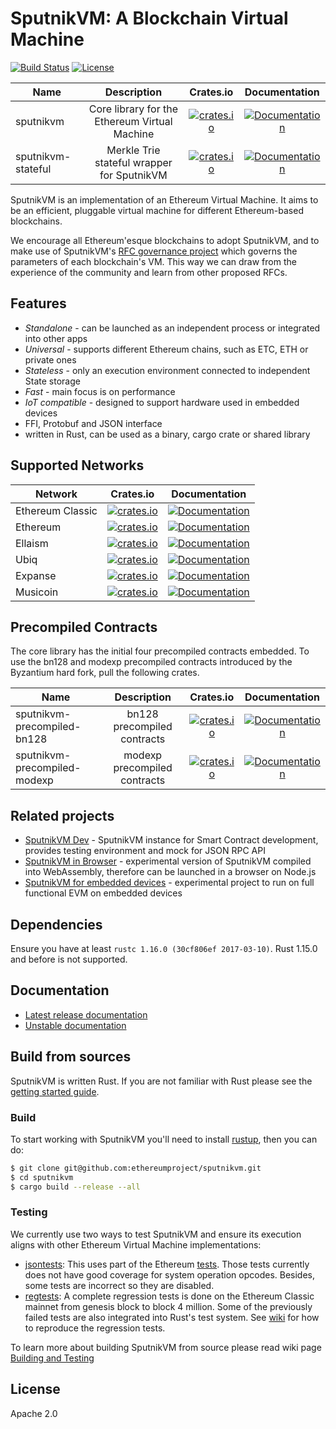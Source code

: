 # SputnikVM: A Blockchain Virtual Machine


[![Build Status](https://travis-ci.org/ethereumproject/sputnikvm.svg?branch=master)](https://travis-ci.org/ethereumproject/sputnikvm)
[![License](https://img.shields.io/badge/License-Apache%202.0-blue.svg)](./LICENSE)

| Name               | Description                                   | Crates.io                                                                                                           | Documentation                                                                                        |
|--------------------|:---------------------------------------------:|:-------------------------------------------------------------------------------------------------------------------:|:----------------------------------------------------------------------------------------------------:|
| sputnikvm          | Core library for the Ethereum Virtual Machine | [![crates.io](https://img.shields.io/crates/v/sputnikvm.svg)](https://crates.io/crates/sputnikvm)                   | [![Documentation](https://docs.rs/sputnikvm/badge.svg)](https://docs.rs/sputnikvm)                   |
| sputnikvm-stateful | Merkle Trie stateful wrapper for SputnikVM    | [![crates.io](https://img.shields.io/crates/v/sputnikvm-stateful.svg)](https://crates.io/crates/sputnikvm-stateful) | [![Documentation](https://docs.rs/sputnikvm-stateful/badge.svg)](https://docs.rs/sputnikvm-stateful) |

SputnikVM is an implementation of an Ethereum Virtual Machine. It aims to be an
efficient, pluggable virtual machine for different Ethereum-based blockchains.

We encourage all Ethereum'esque blockchains to adopt SputnikVM, and to make use
of SputnikVM's [RFC governance project](https://etcrfc.that.world/) which
governs the parameters of each blockchain's VM. This way we can draw from the
experience of the community and learn from other proposed RFCs.

## Features

 * *Standalone* - can be launched as an independent process or integrated into other apps
 * *Universal* - supports different Ethereum chains, such as ETC, ETH or private ones
 * *Stateless* - only an execution environment connected to independent State storage
 * *Fast* - main focus is on performance
 * *IoT compatible* - designed to support hardware used in embedded devices
 * FFI, Protobuf and JSON interface
 * written in Rust, can be used as a binary, cargo crate or shared library  

## Supported Networks

| Network          | Crates.io                                                                                                                               | Documentation                                                                                                            |
|------------------|:---------------------------------------------------------------------------------------------------------------------------------------:|:------------------------------------------------------------------------------------------------------------------------:|
| Ethereum Classic | [![crates.io](https://img.shields.io/crates/v/sputnikvm-network-classic.svg)](https://crates.io/crates/sputnikvm-network-classic)       | [![Documentation](https://docs.rs/sputnikvm-network-classic/badge.svg)](https://docs.rs/sputnikvm-network-classic)       |
| Ethereum         | [![crates.io](https://img.shields.io/crates/v/sputnikvm-network-foundation.svg)](https://crates.io/crates/sputnikvm-network-foundation) | [![Documentation](https://docs.rs/sputnikvm-network-foundation/badge.svg)](https://docs.rs/sputnikvm-network-foundation) |
| Ellaism          | [![crates.io](https://img.shields.io/crates/v/sputnikvm-network-ellaism.svg)](https://crates.io/crates/sputnikvm-network-ellaism)       | [![Documentation](https://docs.rs/sputnikvm-network-ellaism/badge.svg)](https://docs.rs/sputnikvm-network-ellaism)       |
| Ubiq             | [![crates.io](https://img.shields.io/crates/v/sputnikvm-network-ubiq.svg)](https://crates.io/crates/sputnikvm-network-ubiq)             | [![Documentation](https://docs.rs/sputnikvm-network-ubiq/badge.svg)](https://docs.rs/sputnikvm-network-ubiq)             |
| Expanse          | [![crates.io](https://img.shields.io/crates/v/sputnikvm-network-expanse.svg)](https://crates.io/crates/sputnikvm-network-expanse)       | [![Documentation](https://docs.rs/sputnikvm-network-expanse/badge.svg)](https://docs.rs/sputnikvm-network-expanse)       |
| Musicoin         | [![crates.io](https://img.shields.io/crates/v/sputnikvm-network-musicoin.svg)](https://crates.io/crates/sputnikvm-network-musicoin)     | [![Documentation](https://docs.rs/sputnikvm-network-musicoin/badge.svg)](https://docs.rs/sputnikvm-network-musicoin)     |

## Precompiled Contracts

The core library has the initial four precompiled contracts embedded. To use the bn128 and modexp precompiled contracts introduced by the Byzantium hard fork, pull the following crates.

| Name                         | Description                  | Crates.io                                                                                                                               | Documentation                                                                                                            |
|------------------------------|:----------------------------:|:---------------------------------------------------------------------------------------------------------------------------------------:|:------------------------------------------------------------------------------------------------------------------------:|
| sputnikvm-precompiled-bn128  | bn128 precompiled contracts  | [![crates.io](https://img.shields.io/crates/v/sputnikvm-precompiled-bn128.svg)](https://crates.io/crates/sputnikvm-precompiled-bn128)   | [![Documentation](https://docs.rs/sputnikvm-precompiled-bn128/badge.svg)](https://docs.rs/sputnikvm-precompiled-bn128)   |
| sputnikvm-precompiled-modexp | modexp precompiled contracts | [![crates.io](https://img.shields.io/crates/v/sputnikvm-precompiled-modexp.svg)](https://crates.io/crates/sputnikvm-precompiled-modexp) | [![Documentation](https://docs.rs/sputnikvm-precompiled-modexp/badge.svg)](https://docs.rs/sputnikvm-precompiled-modexp) |

## Related projects

 * [SputnikVM Dev](https://github.com/ethereumproject/sputnikvm-dev) - SputnikVM instance for Smart Contract development, 
    provides testing environment and mock for JSON RPC API
 * [SputnikVM in Browser](https://github.com/ethereumproject/sputnikvm-in-browser) - experimental version of SputnikVM 
    compiled into WebAssembly, therefore can be launched in a browser on Node.js
 * [SputnikVM for embedded devices](https://github.com/ethereumproject/sputnikvm-on-rux) - experimental project to run on 
    full functional EVM on embedded devices       

## Dependencies

Ensure you have at least `rustc 1.16.0 (30cf806ef 2017-03-10)`. Rust 1.15.0 and
before is not supported.

## Documentation

* [Latest release documentation](https://docs.rs/sputnikvm)
* [Unstable documentation](https://that.world/~docs/sputnikvm/sputnikvm)

## Build from sources

SputnikVM is written Rust. If you are not familiar with Rust please
see the
[getting started guide](https://doc.rust-lang.org/book/getting-started.html). 

### Build 

To start working with SputnikVM you'll 
need to install [rustup](https://www.rustup.rs/), then you can do:
 
```bash
$ git clone git@github.com:ethereumproject/sputnikvm.git
$ cd sputnikvm
$ cargo build --release --all
```

### Testing

We currently use two ways to test SputnikVM and ensure its execution
aligns with other Ethereum Virtual Machine implementations:

* [jsontests](/jsontests): This uses part of the Ethereum
  [tests](https://github.com/ethereumproject/tests). Those tests
  currently does not have good coverage for system operation
  opcodes. Besides, some tests are incorrect so they are disabled.
* [regtests](/regtests): A complete regression tests is done on the
  Ethereum Classic mainnet from genesis block to block 4 million. Some
  of the previously failed tests are also integrated into Rust's test
  system. See
  [wiki](https://github.com/ethereumproject/sputnikvm/wiki/Building-and-Testing)
  for how to reproduce the regression tests.
  
To learn more about building SputnikVM from source please read wiki page
 [Building and Testing](https://github.com/ethereumproject/sputnikvm/wiki/Building-and-Testing)  

## License

Apache 2.0
